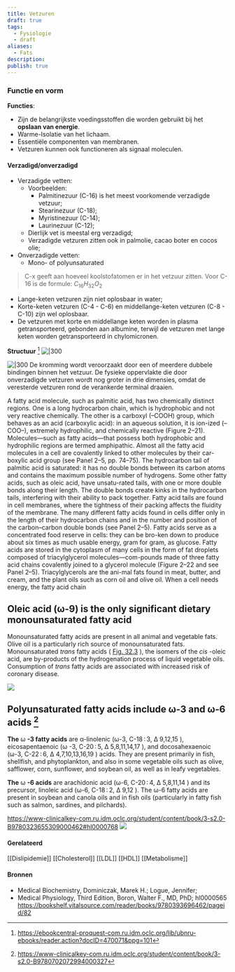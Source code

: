```yaml
---
title: Vetzuren
draft: true
tags:
  - Fysiologie
  - draft
aliases:
  - Fats
description: 
publish: true
---
```



### Functie en vorm
**Functies**:
- Zijn de belangrijkste voedingsstoffen die worden gebruikt bij het **opslaan van energie**.
- Warme-Isolatie van het lichaam. 
- Essentiële componenten van membranen.
- Vetzuren kunnen ook functioneren als signaal moleculen.

#### Verzadigd/onverzadigd
- Verzadigde vetten:
	- Voorbeelden:
		- Palmitinezuur (C-16) is het meest voorkomende verzadigde vetzuur;
		- Stearinezuur (C-18);
		- Myristinezuur (C-14);
		- Laurinezuur (C-12);
	- Dierlijk vet is meestal erg verzadigd;
	- Verzadigde vetzuren zitten ook in palmolie, cacao boter en cocos olie; 
- Onverzadigde vetten:
	- Mono- of polyunsaturated

> C-x geeft aan hoeveel koolstofatomen er in het vetzuur zitten. 
> Voor C-16 is de formule: $C_{16}H_{32}O_2$

- Lange-keten vetzuren zijn niet oplosbaar in water;
- Korte-keten vetzuren (C-4 - C-6) en middellange-keten vetzuren (C-8 - C-10) zijn wel oplosbaar. 
- De vetzuren met korte en middellange keten worden in plasma getransporteerd, gebonden aan albumine, terwijl de vetzuren met lange keten worden getransporteerd in chylomicronen.




**Structuur** [^2]
![|300](https://i.imgur.com/uka64hN.png)





![|300](https://i.imgur.com/nWtrwl8.png)
De kromming wordt veroorzaakt door een of meerdere dubbele bindingen binnen het vetzuur. De fysieke oppervlakte die door onverzadigde vetzuren wordt nog groter in drie dimensies, omdat de veresterde vetzuren rond de verankerde terminal draaien.

A fatty acid molecule, such as palmitic acid, has two chemically distinct regions. One is a long hydrocarbon chain, which is hydrophobic and not very reactive chemically. The other is a carboxyl (–COOH) group, which behaves as an acid (carboxylic acid): in an aqueous solution, it is ion-ized (–COO–), extremely hydrophilic, and chemically reactive (Figure 2–21). Molecules—such as fatty acids—that possess both hydrophobic and hydrophilic regions are termed amphipathic. Almost all the fatty acid molecules in a cell are covalently linked to other molecules by their car-boxylic acid group (see Panel 2–5, pp. 74–75). The hydrocarbon tail of palmitic acid is saturated: it has no double bonds between its carbon atoms and contains the maximum possible number of hydrogens. Some other fatty acids, such as oleic acid, have unsatu-rated tails, with one or more double bonds along their length. The double bonds create kinks in the hydrocarbon tails, interfering with their ability to pack together. Fatty acid tails are found in cell membranes, where the tightness of their packing affects the fluidity of the membrane. The many different fatty acids found in cells differ only in the length of their hydrocarbon chains and in the number and position of the carbon–carbon double bonds (see Panel 2–5).
Fatty acids serve as a concentrated food reserve in cells: they can be bro-ken down to produce about six times as much usable energy, gram for gram, as glucose. Fatty acids are stored in the cytoplasm of many cells in the form of fat droplets composed of triacylglycerol molecules—com-pounds made of three fatty acid chains covalently joined to a glycerol molecule (Figure 2–22 and see Panel 2–5). Triacylglycerols are the ani-mal fats found in meat, butter, and cream, and the plant oils such as corn oil and olive oil. When a cell needs energy, the fatty acid chain



## Oleic acid (ω-9) is the only significant dietary monounsaturated fatty acid
Monounsaturated fatty acids are present in all animal and vegetable fats. Olive oil is a particularly rich source of monounsaturated fats. Monounsaturated _trans_ fatty acids ( [Fig. 32.3](https://www-clinicalkey-com.ru.idm.oclc.org/student/content/book/3-s2.0-B9780702072994000327#f0020) ), the isomers of the _cis_ -oleic acid, are by-products of the hydrogenation process of liquid vegetable oils. Consumption of _trans_ fatty acids are associated with increased risk of coronary disease.

![](https://i.imgur.com/rPGZuIh.png)

  

## Polyunsaturated fatty acids include ω-3 and ω-6 acids [^3]

**The** ω **-3 fatty acids** are α-linolenic (ω-3, C-18 : 3, Δ 9,12,15 ), eicosapentaenoic (ω -3, C-20 : 5, Δ 5,8,11,14,17 ), and docosahexaenoic (ω-3, C-22 : 6, Δ 4,7,10,13,16,19 ) acids. They are present primarily in fish, shellfish, and phytoplankton, and also in some vegetable oils such as olive, safflower, corn, sunflower, and soybean oil, as well as in leafy vegetables.

**The** ω **-6 acids** are arachidonic acid (ω-6, C-20 : 4, Δ 5,8,11,14 ) and its precursor, linoleic acid (ω-6, C-18 : 2, Δ 9,12 ). The ω-6 fatty acids are present in soybean and canola oils and in fish oils (particularly in fatty fish such as salmon, sardines, and pilchards).


https://www-clinicalkey-com.ru.idm.oclc.org/student/content/book/3-s2.0-B9780323655309000462#hl0000768
![](https://i.imgur.com/I48wAMT.png)


#### Gerelateerd
[[Dislipidemie]]
[[Cholesterol]]
[[LDL]]
[[HDL]]
[[Metabolisme]]

#### Bronnen
- Medical Biochemistry, Dominiczak, Marek H.; Logue, Jennifer;
- Medical Physiology, Third Edition, Boron, Walter F., MD, PhD; hl0000565
https://bookshelf.vitalsource.com/reader/books/9780393696462/pageid/82

[^2]: https://ebookcentral-proquest-com.ru.idm.oclc.org/lib/ubnru-ebooks/reader.action?docID=470071&ppg=101
[^3]: https://www-clinicalkey-com.ru.idm.oclc.org/student/content/book/3-s2.0-B9780702072994000327
